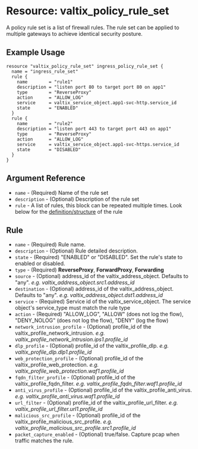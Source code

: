 # Resource: valtix_policy_rule_set

A policy rule set is a list of firewall rules. The rule set can be applied to
multiple gateways to achieve identical security posture.

## Example Usage

```hcl
resource "valtix_policy_rule_set" ingress_policy_rule_set {
  name = "ingress_rule_set"
  rule {
    name        = "rule1"
    description = "listen port 80 to target port 80 on app1"
    type        = "ReverseProxy"
    action      = "ALLOW_LOG"
    service     = valtix_service_object.app1-svc-http.service_id
    state       = "ENABLED"
  }
  rule {
    name        = "rule2"
    description = "listen port 443 to target port 443 on app1"
    type        = "ReverseProxy"
    action      = "ALLOW_LOG"
    service     = valtix_service_object.app1-svc-https.service_id
    state       = "DISABLED"
  }
}
```

## Argument Reference

* `name` - (Required) Name of the rule set
* `description` - (Optional) Description of the rule set
* `rule` - A list of rules, this block can be repeated multiple times. Look below for the [definition/structure](#rule) of the rule

## Rule

* `name` - (Required) Rule name.
* `description` - (Optional) Rule detailed description.
* `state` - (Required) "ENABLED" or "DISABLED". Set the rule's state to enabled or disabled.
* `type` - (Required) **ReverseProxy**, **ForwardProxy**, **Forwarding**
* `source` - (Optional) address_id of the valtix_address_object. Defaults to "any". *e.g. valtix_address_object.src1.address_id*
* `destination` - (Optional) address_id of the valtix_address_object. Defaults to "any". *e.g. valtix_address_object.dst1.address_id*
* `service` - (Required) Service id of the valtix_service_object. The service object's service_type must match the rule type
* `action` - (Required) "ALLOW_LOG", "ALLOW" (does not log the flow), "DENY_NOLOG" (does not log the flow), "DENY" (log the flow)
* `network_intrusion_profile` - (Optional) profile_id of the valtix_profile_network_intrusion. *e.g. valtix_profile_network_intrusion.ips1.profile_id*
* `dlp_profile` - (Optional) profile_id of the valtix_profile_dlp. *e.g. valtix_profile_dlp.dlp1.profile_id*
* `web_protection_profile` - (Optional) profile_id of the valtix_profile_web_protection. *e.g. valtix_profile_web_protection.waf1.profile_id*
* `fqdn_filter_profile` - (Optional) profile_id of the valtix_profile_fqdn_filter. *e.g. valtix_profile_fqdn_filter.waf1.profile_id*
* `anti_virus_profile` - (Optional) profile_id of the valtix_profile_anti_virus. *e.g. valtix_profile_anti_virus.waf1.profile_id*
* `url_filter` - (Optional) profile_id of the valtix_profile_url_filter. *e.g. valtix_profile_url_filter.url1.profile_id*
* `malicious_src_profile` - (Optional) profile_id of the valtix_profile_malicious_src_profile. *e.g. valtix_profile_malicious_src_profile.src1.profile_id*
* `packet_capture_enabled` - (Optional) true/false. Capture pcap when traffic matches the rule.
